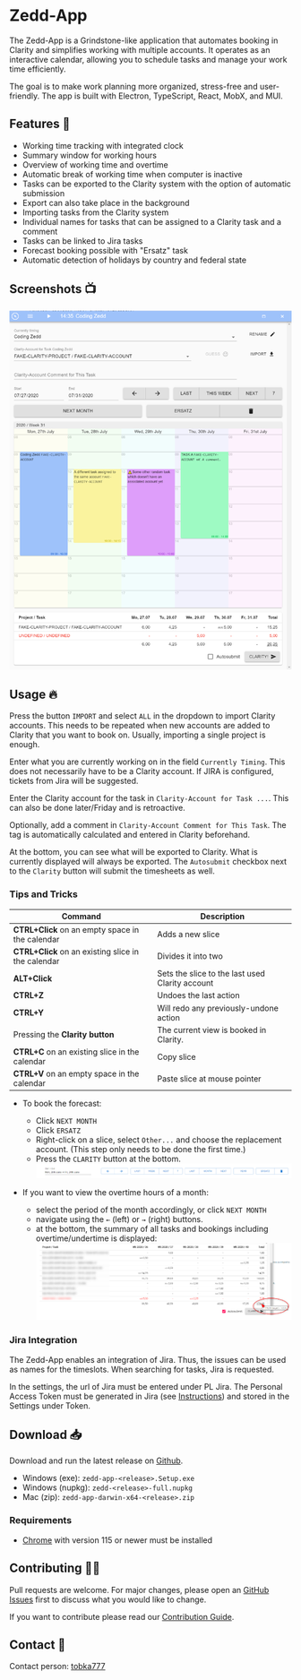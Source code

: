 # Zedd-App

 The Zedd-App is a Grindstone-like application that automates booking in Clarity and simplifies working with multiple accounts. It operates as an interactive calendar, allowing you to schedule tasks and manage your work time efficiently.

The goal is to make work planning more organized, stress-free and user-friendly. The app is built with Electron, TypeScript, React, MobX, and MUI.

## Features 📝

- Working time tracking with integrated clock
- Summary window for working hours
- Overview of working time and overtime
- Automatic break of working time when computer is inactive
- Tasks can be exported to the Clarity system with the option of automatic submission
- Export can also take place in the background
- Importing tasks from the Clarity system
- Individual names for tasks that can be assigned to a Clarity task and a comment
- Tasks can be linked to Jira tasks
- Forecast booking possible with "Ersatz" task
- Automatic detection of holidays by country and federal state

## Screenshots 📺

![Screenshot](screenshots/screenshot.png)

## Usage 🔥

Press the button `IMPORT` and select `ALL` in the dropdown to import Clarity accounts. This needs to be repeated when new accounts are added to Clarity that you want to book on. Usually, importing a single project is enough.

Enter what you are currently working on in the field `Currently Timing`. This does not necessarily have to be a Clarity account.
If JIRA is configured, tickets from Jira will be suggested.

Enter the Clarity account for the task in `Clarity-Account for Task ...`. This can also be done later/Friday and is retroactive.

Optionally, add a comment in `Clarity-Account Comment for This Task`. The tag is automatically calculated and entered in Clarity beforehand.

At the bottom, you can see what will be exported to Clarity. What is currently displayed will always be exported. The
`Autosubmit` checkbox next to the `Clarity` button will submit the timesheets as well.

### Tips and Tricks

| **Command**                                         | **Description**                                 | 
|-----------------------------------------------------|-------------------------------------------------|
| **CTRL+Click** on an empty space in the calendar    | Adds a new slice                                |
| **CTRL+Click** on an existing slice in the calendar | Divides it into two                             |
| **ALT+Click**                                       | Sets the slice to the last used Clarity account | 
| **CTRL+Z**                                          | Undoes the last action                          | 
| **CTRL+Y**                                          | Will redo any previously-undone action          |
| Pressing the **Clarity button**                     | The current view is booked in Clarity.          | 
| **CTRL+C** on an existing slice in the calendar     | Copy slice                                      | 
| **CTRL+V** on an empty space in the calendar        | Paste slice at mouse pointer                    |

- To book the forecast:
    - Click `NEXT MONTH`
    - Click `ERSATZ`
    - Right-click on a slice, select `Other...` and choose the replacement account. (This step only needs to be done the first time.)
    - Press the `CLARITY` button at the bottom.
    ![img_5.png](screenshots/img_5.png)

- If you want to view the overtime hours of a month:
    - select the period of the month accordingly, or click `NEXT
      MONTH`
    - navigate using the `←` (left) or `→` (right) buttons. 
    - at the bottom, the summary of all tasks and bookings including overtime/undertime is displayed:
    ![img_6.png](screenshots/img_6.png)

### Jira Integration

The Zedd-App enables an integration of Jira. Thus, the issues can be used as names for the timeslots.
When searching for tasks, Jira is requested.

In the settings, the url of Jira must be entered under PL Jira.
The Personal Access Token must be generated in Jira (see [Instructions](https://confluence.atlassian.com/enterprise/using-personal-access-tokens-1026032365.html)) and stored in the Settings under Token.

## Download 📥

Download and run the latest release on [Github](https://github.com/tobka777/zedd2/releases/latest).

- Windows (exe): `zedd-app-<release>.Setup.exe`
- Windows (nupkg): `zedd-<release>-full.nupkg`
- Mac (zip): `zedd-app-darwin-x64-<release>.zip`

### Requirements

- [Chrome](https://www.google.com/chrome/de/download-chrome/) with version 115 or newer must be installed

## Contributing 👨‍🔧

Pull requests are welcome. For major changes, please open an [GitHub Issues](https://github.com/tobka777/zedd2/issues) first to discuss what you would like to change.

If you want to contribute please read our [Contribution Guide](https://github.com/tobka777/zedd2/blob/main/CONTRIBUTING.md).

## Contact 🙋

Contact person: [tobka777](https://github.com/tobka777)

